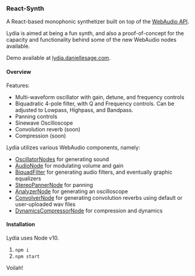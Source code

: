 ### React-Synth

A React-based monophonic synthetizer built on top of the [WebAudio API](https://developer.mozilla.org/en-US/docs/Web/API/Web_Audio_API). 

Lydia is aimed at being a fun synth, and also a proof-of-concept for the capacity and functionality behind some of the new WebAudio nodes available.

Demo available at [lydia.daniellesage.com](https://lydia.daniellesage.com).


#### Overview

Features:
- Multi-waveform oscillator with gain, detune, and frequency controls
- Biquadratic 4-pole filter, with Q and Frequency controls. Can be adjusted to Lowpass, Highpass, and Bandpass.
- Panning controls
- Sinewave Oscilloscope 
- Convolution reverb (soon)
- Compression (soon)

Lydia utilizes various WebAudio components, namely:

-   [OscillatorNodes](https://developer.mozilla.org/en-US/docs/Web/API/OscillatorNode) for generating sound
-   [AudioNode](https://developer.mozilla.org/en-US/docs/Web/API/AudioNode) for modulating volume and gain
-   [BiquadFilter](https://developer.mozilla.org/en-US/docs/Web/API/BiquadFilterNode) for generating audio filters, and eventually graphic equalizers
-   [StereoPannerNode](https://developer.mozilla.org/en-US/docs/Web/API/StereoPannerNode) for panning
-   [AnalyzerNode](https://developer.mozilla.org/en-US/docs/Web/API/AnalyserNode) for generating an oscilloscope
-   [ConvolverNode](https://developer.mozilla.org/en-US/docs/Web/API/ConvolverNode) for generating convolution reverbs using default or user-uploaded wav files
-   [DynamicsCompressorNode](https://developer.mozilla.org/en-US/docs/Web/API/DynamicsCompressorNode) for compression and dynamics

#### Installation

Lydia uses Node v10.

1. `npm i`
2. `npm start`

Voilah!
